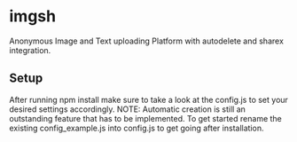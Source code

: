 # imgsh

Anonymous Image and Text uploading Platform with autodelete and sharex integration.

## Setup

After running npm install make sure to take a look at the config.js to set your desired settings accordingly.
NOTE: Automatic creation is still an outstanding feature that has to be implemented. To get started rename the existing config_example.js into config.js to get going after installation.
